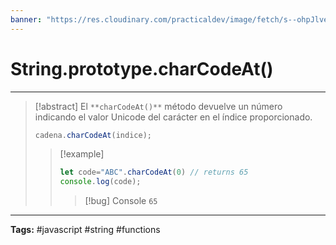 ```yaml
---
banner: "https://res.cloudinary.com/practicaldev/image/fetch/s--ohpJlve1--/c_imagga_scale,f_auto,fl_progressive,h_420,q_auto,w_1000/https://res.cloudinary.com/drquzbncy/image/upload/v1586605549/javascript_banner_sxve2l.jpg"
---
```

# String.prototype.charCodeAt()
<hr> 

> [!abstract]
> El `**charCodeAt()**` método devuelve un número indicando el valor Unicode del carácter en el índice proporcionado.
> ```js
> cadena.charCodeAt(indice);
> ```
> 
> > [!example]
> > 
> > ```js
> > let code="ABC".charCodeAt(0) // returns 65
> > console.log(code);
> > ```
> > 
> > > [!bug] Console
> > > <code>65</code>
> > 
> 

<hr>
<b>Tags:</b> #javascript #string #functions
